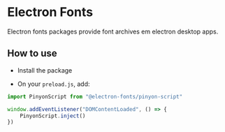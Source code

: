 # Electron Fonts

Electron fonts packages provide font archives em electron desktop apps.

## How to use

* Install the package

* On your `preload.js`, add:

```ts
import PinyonScript from "@electron-fonts/pinyon-script"

window.addEventListener("DOMContentLoaded", () => {
    PinyonScript.inject()
})
```